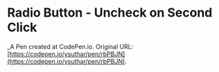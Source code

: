 # Radio Button - Uncheck on Second Click
 _A Pen created at CodePen.io. Original URL: [https://codepen.io/ysuthar/pen/rbPBJN](https://codepen.io/ysuthar/pen/rbPBJN).

 